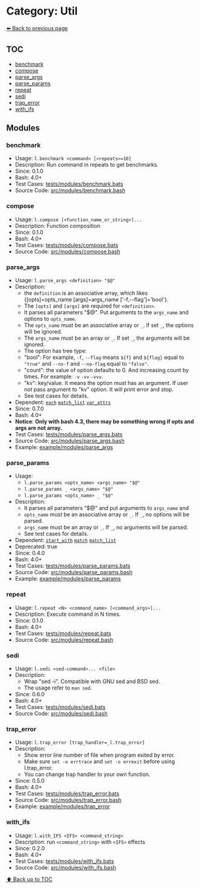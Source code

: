 # Category: Util

[⬅️ Back to previous page](./README.md)

## TOC

- [benchmark](#benchmark)
- [compose](#compose)
- [parse_args](#parse_args)
- [parse_params](#parse_params)
- [repeat](#repeat)
- [sedi](#sedi)
- [trap_error](#trap_error)
- [with_ifs](#with_ifs)

## Modules

### benchmark

- Usage: `l.benchmark <command> [<repeats>=10]`
- Description: Run command in repeats to get benchmarks.
- Since: 0.1.0
- Bash: 4.0+
- Test Cases: [tests/modules/benchmark.bats](../../tests/modules/benchmark.bats)
- Source Code: [src/modules/benchmark.bash](../../src/modules/benchmark.bash)

### compose

- Usage: `l.compose [<function_name_or_string>]...`
- Description: Function composition
- Since: 0.1.0
- Bash: 4.0+
- Test Cases: [tests/modules/compose.bats](../../tests/modules/compose.bats)
- Source Code: [src/modules/compose.bash](../../src/modules/compose.bash)

### parse_args

- Usage: `l.parse_args <definition> "$@"`
- Description:
  - the `definition` is an associative array, which likes {[opts]=opts_name [args]=args_name ['-f,--flag']='bool'}.
  - The `[opts]` and `[args]` are required for `<definition>`.
  - It parses all parameters "$@". Put arguments to the `args_name` and options to `opts_name`.
  - The `opts_name` must be an associative array or `_`. If set `_`, the options will be ignored.
  - The `args_name` must be an array or `_`. If set `_`, the arguments will be ignored.
  - The option has tree type:
  -   "bool": For example, `-f`, `--flag` means `${f}` and `${flag}` equal to `"true"` and `--no-f` and `--no-flag` equal to `"false"`.
  -   "count": the value of option defaults to 0. And increasing count by times. For example: `-v` `-vv` `-vvv`.
  -   "kv": key/value. It means the option must has an argument. If user not pass argument to "kv" option. It will print error and stop.
  - See test cases for details.
- Dependent: [`each`](./array.md#each) [`match_list`](./string.md#match_list) [`var_attrs`](./variable.md#var_attrs)
- Since: 0.7.0
- Bash: 4.0+
- **Notice**: **Only with bash 4.3, there may be something wrong if opts and args are not array.**
- Test Cases: [tests/modules/parse_args.bats](../../tests/modules/parse_args.bats)
- Source Code: [src/modules/parse_args.bash](../../src/modules/parse_args.bash)
- Example: [example/modules/parse_args](../../example/modules/parse_args)

### parse_params

- Usage:
  - `l.parse_params <opts_name> <args_name> "$@"`
  - `l.parse_params _ <args_name> "$@"`
  - `l.parse_params <opts_name> _ "$@"`
- Description:
  - It parses all parameters "$@" and put arguments to `args_name` and
  - `opts_name` must be an associative array or `_`. If `_`, no options will be parsed.
  - `args_name` must be an array or `_`. If `_`, no arguments will be parsed.
  - See test cases for details.
- Dependent: [`start_with`](./condition.md#start_with) [`match`](./string.md#match) [`match_list`](./string.md#match_list)
- Deprecated: true
- Since: 0.4.0
- Bash: 4.0+
- Test Cases: [tests/modules/parse_params.bats](../../tests/modules/parse_params.bats)
- Source Code: [src/modules/parse_params.bash](../../src/modules/parse_params.bash)
- Example: [example/modules/parse_params](../../example/modules/parse_params)

### repeat

- Usage: `l.repeat <N> <command_name> [<command_args>]...`
- Description: Execute command in N times.
- Since: 0.1.0
- Bash: 4.0+
- Test Cases: [tests/modules/repeat.bats](../../tests/modules/repeat.bats)
- Source Code: [src/modules/repeat.bash](../../src/modules/repeat.bash)

### sedi

- Usage: `l.sedi <sed-command>... <file>`
- Description:
  - Wrap "sed -i". Compatible with GNU sed and BSD sed.
  - The usage refer to `man sed`.
- Since: 0.6.0
- Bash: 4.0+
- Test Cases: [tests/modules/sedi.bats](../../tests/modules/sedi.bats)
- Source Code: [src/modules/sedi.bash](../../src/modules/sedi.bash)

### trap_error

- Usage: `l.trap_error [trap_handler=_l.trap_error]`
- Description:
  - Show error line number of file when program exited by error.
  - Make sure `set -o errtrace` and `set -o errexit` before using l.trap_error.
  - You can change trap handler to your own function.
- Since: 0.5.0
- Bash: 4.0+
- Test Cases: [tests/modules/trap_error.bats](../../tests/modules/trap_error.bats)
- Source Code: [src/modules/trap_error.bash](../../src/modules/trap_error.bash)
- Example: [example/modules/trap_error](../../example/modules/trap_error)

### with_ifs

- Usage: `l.with_IFS <IFS> <command_string>`
- Description: run `<command_string>` with `<IFS>` effects
- Since: 0.2.0
- Bash: 4.0+
- Test Cases: [tests/modules/with_ifs.bats](../../tests/modules/with_ifs.bats)
- Source Code: [src/modules/with_ifs.bash](../../src/modules/with_ifs.bash)

[⬆️ Back up to TOC](#toc)
